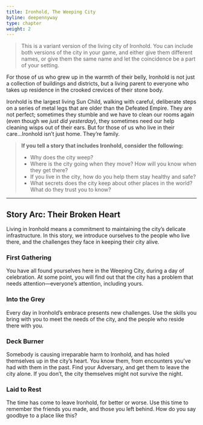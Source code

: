 ```yaml
---
title: Ironhold, The Weeping City
byline: deepennyway
type: chapter
weight: 2
---
```

> This is a variant version of the living city of Ironhold. You can include both versions of the city in your game, and either give them different names, or give them the same name and let the coincidence be a part of your setting.

For those of us who grew up in the warmth of their belly, Ironhold is not just a collection of buildings and districts, but a living parent to everyone who takes up residence in the crooked crevices of their stone body.

Ironhold is the largest living Sun Child, walking with careful, deliberate steps on a series of metal legs that are older than the Defeated Empire. They are not perfect; sometimes they stumble and we have to clean our rooms again (even though we _just did yesterday_), they sometimes need our help cleaning wisps out of their ears. But for those of us who live in their care...Ironhold isn’t just home. They’re family.


> **If you tell a story that includes Ironhold, consider the following:**
> *   Why does the city weep?
> *   Where is the city going when they move? How will you know when they get there?
> *   If you live in the city, how do you help them stay healthy and safe?
> *   What secrets does the city keep about other places in the world? What do they trust you to know?

***

## Story Arc: Their Broken Heart
Living in Ironhold means a commitment to maintaining the city’s delicate infrastructure. In this story, we introduce ourselves to the people who live there, and the challenges they face in keeping their city alive.

### First Gathering
You have all found yourselves here in the Weeping City, during a day of celebration. At some point, you will find out that the city has a problem that needs attention—everyone’s attention, including yours.

### Into the Grey
Every day in Ironhold’s embrace presents new challenges. Use the skills you bring with you to meet the needs of the city, and the people who reside there with you.

### Deck Burner
Somebody is causing irreparable harm to Ironhold, and has holed themselves up in the city’s heart. You know them, from encounters you’ve had with them in the past. Find your Adversary, and get them to leave the city alone. If you don’t, the city themselves might not survive the night.

### Laid to Rest
The time has come to leave Ironhold, for better or worse. Use this time to remember the friends you made, and those you left behind. How do you say goodbye to a place like this?
